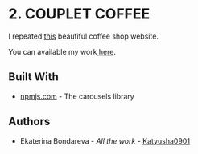 <h1>2. COUPLET COFFEE </h1>
<p>I repeated <a href="https://coupletcoffee.com/">this</a> beautiful coffee shop website. </p>
<p>You can available my work<a href="https://katyusha0901.github.io/couplet-coffee/"> here</a>. </p>

<h2>Built With</h2>
<ul><li><a href="https://www.npmjs.com/package/swiper">npmjs.com</a> - The carousels library</li></ul>
  
<h2>Authors</h2>
<ul><li> Ekaterina Bondareva - <i>All the work</i> -  <a href="https://github.com/Katyusha0901">Katyusha0901</li></ul>
